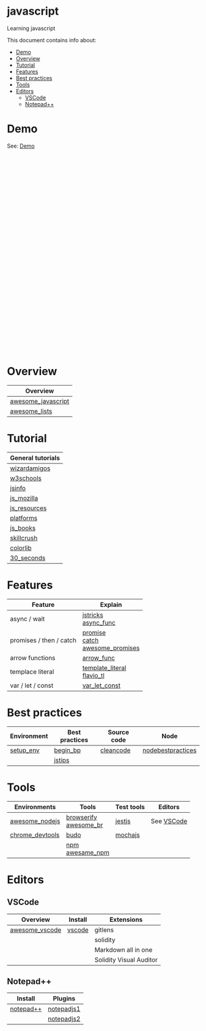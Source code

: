 # javascript  <!-- omit in toc --> 
Learning javascript

This document contains info about:
- [Demo](#demo)
- [Overview](#overview)
- [Tutorial](#tutorial)
- [Features](#features)
- [Best practices](#best-practices)
- [Tools](#tools)
- [Editors](#editors)
  - [VSCode](#vscode)
  - [Notepad++](#notepad)


# Demo
See: [Demo](demo)

<br><br><br><br><br><br><br><br><br><br><br><br><br><br><br><br><br><br><br><br><br><br><br><br><br><br><br><br><br><br>

# Overview

| Overview
| -----------
| [awesome_javascript]
| [awesome_lists]

[awesome_javascript]:   https://github.com/sorrycc/awesome-javascript#readme
[awesome_lists]:        https://github.com/sindresorhus/awesome

# Tutorial

| General tutorials
| -----------------
| [wizardamigos]
| [w3schools]
| [jsinfo]
| [js_mozilla]
| [js_resources]
| [platforms]
| [js_books]
| [skillcrush]
| [colorlib]
| [30_seconds]

[wizardamigos]: https://wizardamigos.com/workshop_app/
[w3schools]:    https://www.w3schools.com/js/default.asp
[jsinfo]:       https://javascript.info/
[js_mozilla]:   https://developer.mozilla.org/en-US/docs/Web/JavaScript/Reference
[js_resources]: https://www.andyshora.com/learning-javascript-resources-2019
[platforms]:    https://socialdribbler.com/top-platforms-by-quora-to-practice-javascript-coding-in-2019/
[js_books]:     https://hackr.io/blog/javascript-books
[skillcrush]:   https://skillcrush.com/2019/08/23/learn-javascript-for-free/
[colorlib]:     https://colorlib.com/wp/learn-javascript-online-free/
[30_seconds]:   https://github.com/30-seconds/30-seconds-of-code#all


# Features

| Feature                 | Explain
| ------------            | -------
| async / wait            | [jstricks]<br>[async_func]
| promises / then / catch | [promise]<br>[catch]<br>[awesome_promises]
| arrow functions         | [arrow_func]
| templace literal        | [template_literal]<br>[flavio_tl]
| var / let / const       | [var_let_const]


[jstricks]:         https://levelup.gitconnected.com/9-tricks-for-kickass-javascript-developers-in-2019-eb01dd3def2a
[async_func]:       https://developers.google.com/web/fundamentals/primers/async-functions

[promise]:          https://developers.google.com/web/fundamentals/primers/promises
[catch]:            https://developer.mozilla.org/en-US/docs/Web/JavaScript/Reference/Global_Objects/Promise/catch
[awesome_promises]: https://github.com/wbinnssmith/awesome-promises#readme

[arrow_func]:       https://zendev.com/2018/10/01/javascript-arrow-functions-how-why-when.html

[template_literal]: https://developer.mozilla.org/docs/Web/JavaScript/Reference/Template_literals
[flavio_tl]:        https://flaviocopes.com/javascript-template-literals/

[var_let_const]:    https://dev.to/sarah_chima/var-let-and-const--whats-the-difference-69e

# Best practices

| Environment | Best practices   | Source code   | Node
| ------------|--------------    | ------------- | ----------
|[setup_env]  | [begin_bp]       | [cleancode]   | [nodebestpractices]
|             | [jstips]

[setup_env]: https://serapath.github.io/workshop-hypermodular-webcomponents/

[begin_bp]:         https://code.tutsplus.com/tutorials/24-javascript-best-practices-for-beginners--net-5399
[jstips]:           https://github.com/loverajoel/jstips#readme

[cleancode]:         https://devinduct.com/blogpost/22/javascript-clean-code-best-practices

[nodebestpractices]: https://github.com/goldbergyoni/nodebestpractices


# Tools

| Environments      | Tools                        | Test tools       | Editors
| ------------      | ------------                 | ---------------  | ---------------
| [awesome_nodejs]  | [browserify]<br>[awesome_br] | [jestjs]         | See [VSCode](#vscode)
| [chrome_devtools] | [budo]                       | [mochajs]
|                   | [npm]<br>[awesame_npm]


[awesome_nodejs]:   https://github.com/sindresorhus/awesome-nodejs#readme
[chrome_devtools]:  https://developers.google.com/web/tools/chrome-devtools/

[browserify]:       http://browserify.org/
[awesome_br]:       https://github.com/browserify/awesome-browserify#readme
[budo]:             https://www.npmjs.com/package/budo

[npm]:              https://www.npmjs.com/
[awesame_npm]:      https://github.com/sindresorhus/awesome-npm#readme

[jestjs]:           https://jestjs.io/
[mochajs]:          https://mochajs.org/


# Editors

## VSCode

| Overview         | Install   | Extensions
| ----------       | --------- |------------
| [awesome_vscode] | [vscode]  | gitlens
|                  |           | solidity
|                  |           | Markdown all in one
|                  |           | Solidity Visual Auditor

[awesome_vscode]: https://github.com/viatsko/awesome-vscode#readme
[vscode]:         https://code.visualstudio.com/download


## Notepad++

| Install      | Plugins
| --------     | -----
| [notepad++]  | [notepadjs1]
|              | [notepadjs2]

[notepad++]: https://notepad-plus-plus.org/

[notepadjs1]: http://blog.aguskurniawan.net/post/notepadjs.aspx
[notepadjs2]: https://gist.github.com/lblazecki/6958678